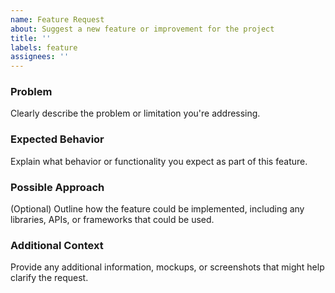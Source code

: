 ```yaml
---
name: Feature Request
about: Suggest a new feature or improvement for the project
title: ''
labels: feature
assignees: ''
---
```


### Problem
Clearly describe the problem or limitation you're addressing.

### Expected Behavior
Explain what behavior or functionality you expect as part of this feature.

### Possible Approach
(Optional) Outline how the feature could be implemented, including any libraries, APIs, or frameworks that could be used.

### Additional Context
Provide any additional information, mockups, or screenshots that might help clarify the request.
